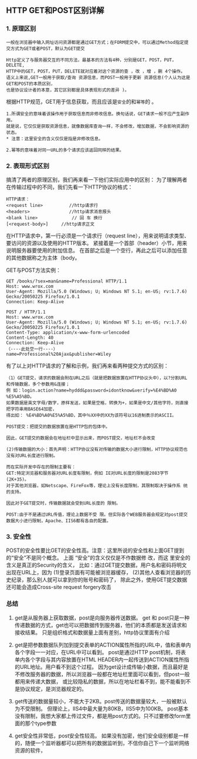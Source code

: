 ## HTTP GET和POST区别详解

### 1. 原理区别

    一般在浏览器中输入网址访问资源都是通过GET方式；在FORM提交中，可以通过Method指定提交方式为GET或者POST，默认为GET提交

    Http定义了与服务器交互的不同方法，最基本的方法有4种，分别是GET，POST，PUT，DELETE,
    HTTP中的GET，POST，PUT，DELETE就对应着对这个资源的查 ，改 ，增 ，删 4个操作。
    语义上来说,GET一般用于获取/查询 资源信息，而POST一般用于更新 资源信息(个人认为这是GET和POST的本质区别，
    也是协议设计者的本意，其它区别都是具体表现形式的差异 )。

根据HTTP规范，GET用于信息获取，而且应该是`安全`的和`幂等`的 。

    1.所谓安全的意味着该操作用于获取信息而非修改信息。换句话说，GET请求一般不应产生副作用。
    就是说，它仅仅是获取资源信息，就像数据库查询一样，不会修改，增加数据，不会影响资源的状态。
    * 注意：这里安全的含义仅仅是指是非修改信息。
    
    2.幂等的意味着对同一URL的多个请求应该返回同样的结果。

### 2. 表现形式区别
搞清了两者的原理区别，我们再来看一下他们实际应用中的区别：
为了理解两者在传输过程中的不同，我们先看一下HTTP协议的格式：

    HTTP请求：
    <request line>          //http请求行
    <headers>               //http请求消息报头
    <blank line>             // 回 车 换行
    [<request-body>]     //http请求正文

在HTTP请求中，第一行必须是一个请求行（request line），用来说明请求类型、要访问的资源以及使用的HTTP版本。
紧接着是一个首部（header）小节，用来说明服务器要使用的附加信息。
在首部之后是一个空行，再此之后可以添加任意的其他数据称之为主体（body。

GET与POST方法实例：

    GET /books/?sex=man&name=Professional HTTP/1.1
    Host: www.wrox.com
    User-Agent: Mozilla/5.0 (Windows; U; Windows NT 5.1; en-US; rv:1.7.6)
    Gecko/20050225 Firefox/1.0.1
    Connection: Keep-Alive

    POST / HTTP/1.1
    Host: www.wrox.com
    User-Agent: Mozilla/5.0 (Windows; U; Windows NT 5.1; en-US; rv:1.7.6)
    Gecko/20050225 Firefox/1.0.1
    Content-Type: application/x-www-form-urlencoded
    Content-Length: 40
    Connection: Keep-Alive
    （----此处空一行----）
    name=Professional%20Ajax&publisher=Wiley
 

有了以上对HTTP请求的了解和示例，我们再来看两种提交方式的区别：

    （1）GET提交，请求的数据会附在URL之后（就是把数据放置在HTTP协议头中），以?分割URL和传输数据，多个参数用&连接；
    例 如：login.action?name=hyddd&password=idontknow&verify=%E4%BD%A0 %E5%A5%BD。
    如果数据是英文字母/数字，原样发送，如果是空格，转换为+，如果是中文/其他字符，则直接把字符串用BASE64加密，
    得出如： %E4%BD%A0%E5%A5%BD，其中％XX中的XX为该符号以16进制表示的ASCII。
    
    POST提交：把提交的数据放置在是HTTP包的包体中。

    因此，GET提交的数据会在地址栏中显示出来，而POST提交，地址栏不会改变

    (2)传输数据的大小：首先声明：HTTP协议没有对传输的数据大小进行限制，HTTP协议规范也没有对URL长度进行限制。

    而在实际开发中存在的限制主要有：
    GET:特定浏览器和服务器对URL长度有限制，例如 IE对URL长度的限制是2083字节(2K+35)。
    对于其他浏览器，如Netscape、FireFox等，理论上没有长度限制，其限制取决于操作系 统的支持。

    因此对于GET提交时，传输数据就会受到URL长度的 限制。

    POST:由于不是通过URL传值，理论上数据不受 限。但实际各个WEB服务器会规定对post提交数据大小进行限制，Apache、IIS6都有各自的配置。

### 3. 安全性

POST的安全性要比GET的安全性高。注意：这里所说的安全性和上面GET提到的“安全”不是同个概念。
上面 “安全”的含义仅仅是不作数据修 改，而这 里安全的含义是真正的Security的含义，
比如：通过GET提交数据，用户名和密码将明文出现在URL上，因为
(1)登录页面有可能被浏览器缓存，
(2)其他人查看浏览器的历史纪录，那么别人就可以拿到你的账号和密码了，
除此之外，使用GET提交数据还可能会造成Cross-site request forgery攻击


### 总结

1. get是从服务器上获取数据，post是向服务器传送数据。 
   get 和 post只是一种传递数据的方式，get也可以把数据传到服务器，他们的本质都是发送请求和接收结果。
   只是组织格式和数据量上面有差别，http协议里面有介绍
    
2. get是把参数数据队列加到提交表单的ACTION属性所指的URL中，值和表单内各个字段一一对应，在URL中可以看到。
  post是通过HTTP post机制，将表单内各个字段与其内容放置在HTML HEADER内一起传送到ACTION属性所指的URL地址。用户看不到这个过程。 
   因为get设计成传输小数据，而且最好是不修改服务器的数据，所以浏览器一般都在地址栏里面可以看到，但post一般都用来传递大数据，
   或比较隐私的数据，所以在地址栏看不到，能不能看到不是协议规定，是浏览器规定的。
  
3.  get传送的数据量较小，不能大于2KB。post传送的数据量较大，一般被默认为不受限制。
    但理论上，IIS4中最大量为80KB，IIS5中为100KB。 
    post基本没有限制，我想大家都上传过文件，都是用post方式的。只不过要修改form里面的那个type参数
    
4. get安全性非常低，post安全性较高。 
   如果没有加密，他们安全级别都是一样的，随便一个监听器都可以把所有的数据监听到，不信你自己下一个监听网络资源的软件，
